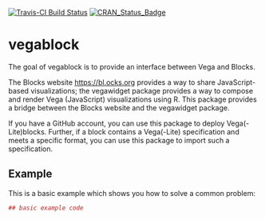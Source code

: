 [![Travis-CI Build
Status](https://travis-ci.org/%3CUSERNAME%3E/%3CREPO%3E.svg?branch=master)](https://travis-ci.org/%3CUSERNAME%3E/%3CREPO%3E)
[![CRAN\_Status\_Badge](http://www.r-pkg.org/badges/version/vegablock)](https://cran.r-project.org/package=vegablock)

<!-- README.md is generated from README.Rmd. Please edit that file -->
vegablock
=========

The goal of vegablock is to provide an interface between Vega and
Blocks.

The Blocks website <https://bl.ocks.org> provides a way to share
JavaScript-based visualizations; the vegawidget package provides a way
to compose and render Vega (JavaScript) visualizations using R. This
package provides a bridge between the Blocks website and the vegawidget
package.

If you have a GitHub account, you can use this package to deploy
Vega(-Lite)blocks. Further, if a block contains a Vega(-Lite)
specification and meets a specific format, you can use this package to
import such a specification.

Example
-------

This is a basic example which shows you how to solve a common problem:

``` r
## basic example code
```
